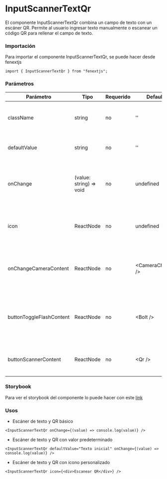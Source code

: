 # InputScannerTextQr

El componente InputScannerTextQr combina un campo de texto con un escáner QR. Permite al usuario ingresar texto manualmente o escanear un código QR para rellenar el campo de texto.

### Importación

Para importar el componente InputScannerTextQr, se puede hacer desde fenextjs

```tsx copy
import { InputScannerTextQr } from "fenextjs";
```

### Parámetros

| Parámetro | Tipo | Requerido | Default | Descripcion |
| --------- | ---- | --------- | ------- | ----------- |
| className | string | no | '' | Clase CSS para personalizar el contenedor principal del componente. |
| defaultValue | string | no | '' | Valor predeterminado del campo de texto. |
| onChange | (value: string) =\> void | no | undefined | Función que se ejecuta cuando el valor del campo de texto cambia, pasando el nuevo valor. |
| icon | ReactNode | no | undefined | Ícono que se muestra junto al campo de texto, en este caso, el escáner QR. |
| onChangeCameraContent | ReactNode | no | \<CameraChange /\> | Contenido personalizado para el botón que permite cambiar entre cámaras en el escáner QR. |
| buttonToggleFlashContent | ReactNode | no | \<Bolt /\> | Contenido personalizado para el botón que activa o desactiva el flash de la cámara en el escáner QR. |
| buttonScannerContent | ReactNode | no | \<Qr /\> | Contenido personalizado para el botón que activa el escáner QR. |

### Storybook

Para ver el storybook del componente lo puede hacer con este [link](https://fenextjs-component-storybook.vercel.app/?path=/story/input-scanner-inputscannertextqr--index)

### Usos

- Escáner de texto y QR básico

```tsx copy
<InputScannerTextQr onChange={(value) => console.log(value)} />
```

- Escáner de texto y QR con valor predeterminado

```tsx copy
<InputScannerTextQr defaultValue="Texto inicial" onChange={(value) => console.log(value)} />
```

- Escáner de texto y QR con icono personalizado

```tsx copy
<InputScannerTextQr icon={<div>Escanear QR</div>} />
```

